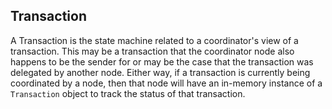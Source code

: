 ## Transaction

A Transaction is the state machine related to a coordinator's view of a transaction. This may be a transaction that the coordinator node also happens to be the sender for or may be the case that the transaction was delegated by another node.  Either way, if a transaction is currently being coordinated by a node, then that node will have an in-memory instance of a `Transaction` object to track the status of that transaction.